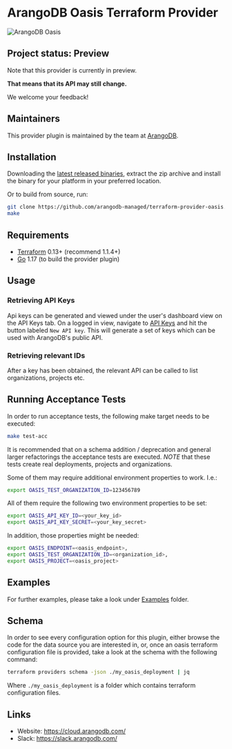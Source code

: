 # ArangoDB Oasis Terraform Provider

![ArangoDB Oasis](https://cloud.arangodb.com/assets/logos/arangodb-oasis-logo-whitebg-right.png)

## Project status: Preview

Note that this provider is currently in preview.

**That means that its API may still change.**

We welcome your feedback!

## Maintainers

This provider plugin is maintained by the team at [ArangoDB](https://www.arangodb.com/).

## Installation

Downloading the [latest released binaries](https://github.com/arangodb-managed/terraform-provider-oasis/releases),
extract the zip archive and install the binary for your platform in your preferred location.

Or to build from source, run:

```bash
git clone https://github.com/arangodb-managed/terraform-provider-oasis.git
make
```

## Requirements

- [Terraform](https://www.terraform.io/downloads.html) 0.13+ (recommend 1.1.4+) 
- [Go](https://golang.org/doc/install) 1.17 (to build the provider plugin)

## Usage

### Retrieving API Keys

Api keys can be generated and viewed under the user's dashboard view on the API Keys tab.
On a logged in view, navigate to [API Keys](https://cloud.arangodb.com/dashboard/user/api-keys) and hit the button
labeled `New API key`. This will generate a set of keys which can be used with ArangoDB's public API.

### Retrieving relevant IDs

After a key has been obtained, the relevant API can be called to list organizations, projects etc.

## Running Acceptance Tests

In order to run acceptance tests, the following make target needs to be executed:

```bash
make test-acc
```

It is recommended that on a schema addition / deprecation and general larger refactorings the acceptance tests are
executed. *NOTE* that these tests create real deployments, projects and organizations.

Some of them may require additional environment properties to work. I.e.:

```bash
export OASIS_TEST_ORGANIZATION_ID=123456789
```

All of them require the following two environment properties to be set:

```bash
export OASIS_API_KEY_ID=<your_key_id>
export OASIS_API_KEY_SECRET=<your_key_secret>
```

In addition, those properties might be needed:
```bash
export OASIS_ENDPOINT=<oasis_endpoint>, 
export OASIS_TEST_ORGANIZATION_ID=<organization_id>, 
export OASIS_PROJECT=<oasis_project>
```

## Examples

For further examples, please take a look under [Examples](./examples) folder.

## Schema

In order to see every configuration option for this plugin, either browse the code for the data source
you are interested in, or, once an oasis terraform configuration file is provided, take a look at the schema
with the following command:

```bash
terraform providers schema -json ./my_oasis_deployment | jq
```

Where `./my_oasis_deployment` is a folder which contains terraform configuration files.

## Links

- Website: https://cloud.arangodb.com/
- Slack: https://slack.arangodb.com/

